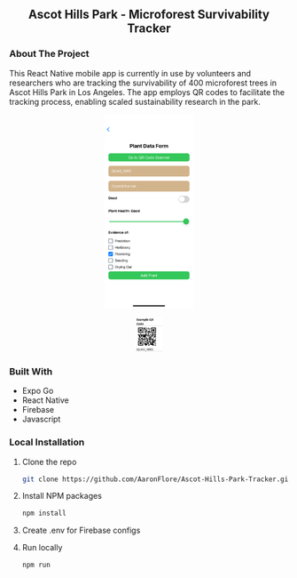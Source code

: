 <!-- ABOUT THE PROJECT -->
## <center> Ascot Hills Park - Microforest Survivability Tracker </center>
### About The Project

This React Native mobile app is currently in use by volunteers and researchers who are tracking the survivability of 400 microforest trees in Ascot Hills Park in Los Angeles. The app employs QR codes to facilitate the tracking process, enabling scaled sustainability research in the park.

<p align="center">
  <img src="./images/DataFormEntryScreen.PNG" alt="Data Form Entry Screen" width="32%">
</p>
<p align="center">
  <img src="./images/QRCodeExample.png" alt="QR Code Example" width="10%">
</p>

### Built With
* Expo Go
* React Native
* Firebase
* Javascript

### Local Installation

1. Clone the repo
   ```sh
   git clone https://github.com/AaronFlore/Ascot-Hills-Park-Tracker.git
   ```
2. Install NPM packages
   ```sh
   npm install
   ```
3. Create .env for Firebase configs

4. Run locally
   ```sh
   npm run
   ```
